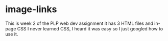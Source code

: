 # image-links
This is week 2 of the PLP web dev assignment
it has 3 HTML files and in-page CSS
I never learned CSS, I heard it was easy so I just googled how to use it.

